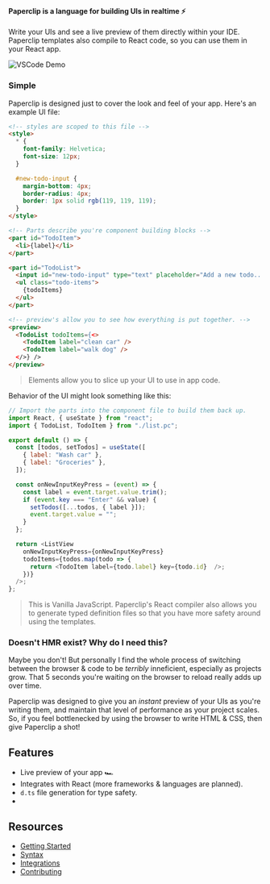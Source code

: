<!--

Notes:

- need to express that it's lightweight
-->

#### Paperclip is a language for building UIs in realtime ⚡️

Write your UIs and see a live preview of them directly within your IDE. Paperclip templates also compile to React code, so you can use them in your React app. 

<!-- Paperclip runs while you're writing it, so you never have to leave the IDE. UI files also compile down directly to React code.  -->

<!-- Paperclip code runs while you're writing it, so you can build features more quickly. UIs also compile down to application code, so you can use Paperclip in your existing codebase (currently React). -->


<!-- _See_ UIs that you're creating in realtime, directly within your code editor. Designed to integrate with your existing codebase (currently just React for now). -->

<!--
Templates are also designed to compile down to your application framework of choice (currently only React).
-->

<!-- 
_See_ UIs that you're creating in realtime, directly within your code editor. Paperclip comes with primitive UI behavior that allows you to setup the _bones_ UI 

-->

<!-- Paperclip comes with a runtime for VSCode that shows you a preview of UIs as  -->

<!-- A slim, ultra efficient way to stylize your web applications.  -->

<!--  that runs _while_ you write in it, and compiles down to application code in the framework of your choice. -->

![VSCode Demo](https://user-images.githubusercontent.com/757408/75412579-f0965200-58f0-11ea-8043-76a0b0ec1a08.gif)

### Simple

Paperclip is designed just to cover the look and feel of your app. Here's an example UI file:

<!-- Paperclip comes with its own runtime written in Rust, so you can expect realtime UI development even as your project scales. The langage also just comes with a few basic features.  -->

<!-- Paperclip isn't designed to replace code it's -->

<!-- 
This means that:
✔ You can use Paperclip with your existing code! <br />
✔  -->


```html
<!-- styles are scoped to this file -->
<style>
  * {
    font-family: Helvetica;
    font-size: 12px;
  }

  #new-todo-input {
    margin-bottom: 4px;
    border-radius: 4px;
    border: 1px solid rgb(119, 119, 119);
  }
</style>

<!-- Parts describe you're component building blocks -->
<part id="TodoItem">
  <li>{label}</li>
</part>

<part id="TodoList">
  <input id="new-todo-input" type="text" placeholder="Add a new todo..." onKeyPress={onNewInputKeyPress} />
  <ul class="todo-items">
    {todoItems}
  </ul>
</part>

<!-- preview's allow you to see how everything is put together. -->
<preview>
  <TodoList todoItems={<>
    <TodoItem label="clean car" />
    <TodoItem label="walk dog" />
  </>} />
</preview>
```

> <part /> Elements allow you to slice up your UI to use in app code.

Behavior of the UI might look something like this:

```javascript
// Import the parts into the component file to build them back up.
import React, { useState } from "react";
import { TodoList, TodoItem } from "./list.pc";

export default () => {
  const [todos, setTodos] = useState([
    { label: "Wash car" },
    { label: "Groceries" },
  ]);

  const onNewInputKeyPress = (event) => {
    const label = event.target.value.trim();
    if (event.key === "Enter" && value) {
      setTodos([...todos, { label }]);
      event.target.value = "";
    }
  };

  return <ListView
    onNewInputKeyPress={onNewInputKeyPress}
    todoItems={todos.map(todo => {
      return <TodoItem label={todo.label} key={todo.id}  />;
    })}
  />;
};
```

> This is Vanilla JavaScript. Paperclip's React compiler also allows you to generate typed definition files so that you have more safety around using the templates.

### Doesn't HMR exist? Why do I need this?

Maybe you don't! But personally I find the whole process of switching between the browser & code to be _terribly_ inneficient, especially as projects grow. That 5 seconds you're waiting on the browser to reload really adds up over time. 

Paperclip was designed to give you an _instant_ preview of your UIs as you're writing them, and maintain that level of performance as your project scales. So, if you feel bottlenecked by using the browser to write HTML & CSS, then give Paperclip a shot!

<!-- 
The ethos of Paperclip is to optimize the feedback loop around writing UI code, and debugging it.  -->

<!-- Paperclip was created to shorten the gap between writing code & seeing the result. -->


<!-- So, Paperclip was designed to live in an environment that's decoupled from application code, so won't get weighed down as the application codebase grows.  -->

<!-- I've found that developer tooling doesn't scale as projects grow, and the process of switching between my code editor & web browser for debugging UIs to be  -->

## Features

- Live preview of your app 🏎
- Integrates with React (more frameworks & languages are planned).
- `d.ts` file generation for type safety.
- 

## Resources

- [Getting Started](./documentation/Getting&20Started)
- [Syntax](./documentation/Syntax)
- [Integrations](./documentation/Integrations)
- [Contributing](./documentation/Contributing)

<!-- ### What makes Paperclip special?

Paperclip's syntax allows you to express _most_ of you user interface in a "dumb" way. -->


<!-- The current process around developing UIs is incredibly slow, especially as codebases scale. Paperclip was created -->


<!--UI development is a bit slow & inneficient, especially as projects scale, and code complexity kicks in. So I developed Paperclip to be a lightweight, and fast alternative for creating UIs that helps get the job done faster. 

The template language is limited -->

<!--

Points:

- lightwight
- bones of the UI

-->
